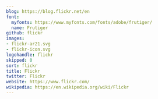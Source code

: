 ```yaml
---
blog: https://blog.flickr.net/en
font:
  myfonts: https://www.myfonts.com/fonts/adobe/frutiger/
  name: Frutiger
github: flickr
images:
- flickr-ar21.svg
- flickr-icon.svg
logohandle: flickr
skipped: 0
sort: flickr
title: Flickr
twitter: Flickr
website: https://www.flickr.com/
wikipedia: https://en.wikipedia.org/wiki/Flickr
---
```

